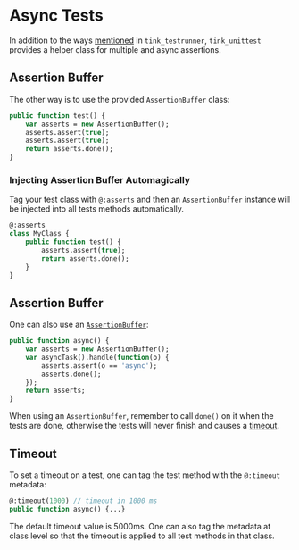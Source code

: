 # Async Tests

In addition to the ways [mentioned](https://haxetink.github.io/tink_testrunner/#/basics/async-tests) in `tink_testrunner`, `tink_unittest` provides a helper class for
multiple and async assertions.


## Assertion Buffer

The other way is to use the provided `AssertionBuffer` class:

```haxe
public function test() {
	var asserts = new AssertionBuffer();
	asserts.assert(true);
	asserts.assert(true);
	return asserts.done();
}
```

### Injecting Assertion Buffer Automagically

Tag your test class with `@:asserts` and then an `AssertionBuffer` instance will be injected
into all tests methods automatically.

```haxe
@:asserts
class MyClass {
	public function test() {
		asserts.assert(true);
		return asserts.done();
	}
}
```

## Assertion Buffer

One can also use an [`AssertionBuffer`](basics/multi-assertions.md#assertion-buffer):

```haxe
public function async() {
	var asserts = new AssertionBuffer();
	var asyncTask().handle(function(o) {
		asserts.assert(o == 'async');
		asserts.done();
	});
	return asserts;
}
```

When using an `AssertionBuffer`, remember to call `done()` on it when the tests are done,
otherwise the tests will never finish and causes a [timeout](https://haxetink.github.io/tink_testrunner/#/basics/async-tests?id=timeout).


## Timeout

To set a timeout on a test, one can tag the test method with the `@:timeout` metadata:

```haxe
@:timeout(1000) // timeout in 1000 ms
public function async() {...}
```

The default timeout value is 5000ms. One can also tag the metadata at class level so that the timeout
is applied to all test methods in that class.